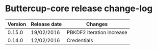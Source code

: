 # Buttercup-core release change-log

| Version | Release date | Changes                                            |
|---------|--------------|----------------------------------------------------|
| 0.15.0  | 19/02/2016   | PBKDF2 iteration increase                          |
| 0.14.0  | 12/02/2016   | Credentials                                        |
